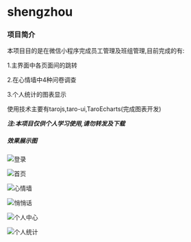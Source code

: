 # shengzhou

### 项目简介

本项目目的是在微信小程序完成员工管理及班组管理,目前完成的有:

1.主界面中各页面间的跳转

2.在心情墙中4种问卷调查

3.个人统计的图表显示

使用技术主要有tarojs,taro-ui,TaroEcharts(完成图表开发)

***注:本项目仅供个人学习使用,请勿转发及下载***

##### 效果展示图

![登录](https://github.com/jingdomaaa/shengzhou/blob/master/%E7%99%BB%E5%BD%95.png?raw=true)

![首页](https://github.com/jingdomaaa/shengzhou/blob/master/%E9%A6%96%E9%A1%B5.png?raw=true)

![心情墙](https://github.com/jingdomaaa/shengzhou/blob/master/%E5%BF%83%E6%83%85%E5%A2%99.png?raw=true)

![悄悄话](https://github.com/jingdomaaa/shengzhou/blob/master/%E6%82%84%E6%82%84%E8%AF%9D.png?raw=true)

![个人中心](https://github.com/jingdomaaa/shengzhou/blob/master/%E4%B8%AA%E4%BA%BA%E4%B8%AD%E5%BF%83.png?raw=true)

![个人统计](https://github.com/jingdomaaa/shengzhou/blob/master/%E4%B8%AA%E4%BA%BA%E7%BB%9F%E8%AE%A1.png?raw=true)